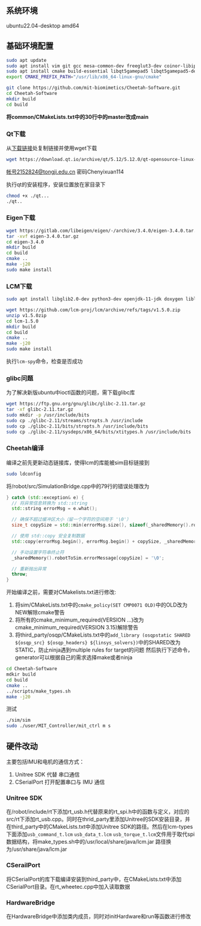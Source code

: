 ## 系统环境

ubuntu22.04-desktop amd64

## 基础环境配置

```bash
sudo apt update
sudo apt install vim git gcc mesa-common-dev freeglut3-dev coinor-libipopt-dev libblas-dev liblapack-dev gfortran liblapack-dev coinor-libipopt-dev libglib2.0-dev 
sudo apt install cmake build-essential libqt5gamepad5 libqt5gamepad5-dev qtbase5-dev
export CMAKE_PREFIX_PATH="/usr/lib/x86_64-linux-gnu/cmake"

git clone https://github.com/mit-biomimetics/Cheetah-Software.git
cd Cheetah-Software
mkdir build
cd build
```

**将common/CMakeLists.txt中的30行中的master改成main**

### Qt下载

从[下载链接](https://download.qt.io/archive/qt/5.12/5.12.0/)处复制链接并使用wget下载

```bash
wget https://download.qt.io/archive/qt/5.12/5.12.0/qt-opensource-linux-x64-5.12.0.run
```

帐号2152824@tongji.edu.cn 密码Chenyixuan114

执行qt的安装程序，安装位置放在家目录下

```bash
chmod +x ./qt...
./qt..
```

### Eigen下载

```bash
wget https://gitlab.com/libeigen/eigen/-/archive/3.4.0/eigen-3.4.0.tar.gz
tar -xvf eigen-3.4.0.tar.gz
cd eigen-3.4.0
mkdir build
cd build
cmake ..
make -j20
sudo make install
```

### LCM下载

```bash
sudo apt install libglib2.0-dev python3-dev openjdk-11-jdk doxygen liblua5.2-dev

wget https://github.com/lcm-proj/lcm/archive/refs/tags/v1.5.0.zip
unzip v1.5.0zip
cd lcm-1.5.0
mkdir build
cd build
cmake ..
make -j20
sudo make install
```

执行`lcm-spy`命令，检查是否成功

### glibc问题

为了解决新版ubuntu中ioctl函数的问题，需下载glibc库

```bash
wget https://ftp.gnu.org/gnu/glibc/glibc-2.11.tar.gz
tar -xf glibc-2.11.tar.gz
sudo mkdir -p /usr/include/bits
sudo cp ./glibc-2.11/streams/stropts.h /usr/include
sudo cp ./glibc-2.11/bits/stropts.h /usr/include/bits
sudo cp ./glibc-2.11/sysdeps/x86_64/bits/xtitypes.h /usr/include/bits
```

### Cheetah编译

编译之前先更新动态链接库，使得lcm的库能被sim目标链接到

```bash
sudo ldconfig
```

将/robot/src/SimulationBridge.cpp中的79行的错误处理改为

```cpp
} catch (std::exception& e) {
  // 将异常信息转换为 std::string
  std::string errorMsg = e.what();

  // 确保不超过缓冲区大小（留一个字符的空间用于 '\0'）
  size_t copySize = std::min(errorMsg.size(), sizeof(_sharedMemory().robotToSim.errorMessage) - 1);

  // 使用 std::copy 安全复制数据
  std::copy(errorMsg.begin(), errorMsg.begin() + copySize, _sharedMemory().robotToSim.errorMessage);

  // 手动设置字符串终止符
  _sharedMemory().robotToSim.errorMessage[copySize] = '\0';

  // 重新抛出异常
  throw;
}
```

开始编译之前，需要对CMakelists.txt进行修改:
1. 将sim/CMakeLists.txt中的`cmake_policy(SET CMP0071 OLD)`中的OLD改为NEW解除cmake警告
2. 将所有的cmake_minimum_required(VERSION ...)改为cmake_minimum_required(VERSION 3.15)解除警告
3. 将third_party/osqp/CMakeLists.txt中的`add_library (osqpstatic SHARED ${osqp_src} ${osqp_headers} ${linsys_solvers})`中的SHARED改为STATIC，防止ninja遇到multiple rules for target的问题
然后执行下述命令，generator可以根据自己的需求选择make或者ninja
```bash
cd Cheetah-Software
mdkir build
cd build
cmake ..
../scripts/make_types.sh
make -j20
```

测试

```bash
./sim/sim
sudo ./user/MIT_Controller/mit_ctrl m s 
```

## 硬件改动
主要包括IMU和电机的通信方式：
1. Unitree SDK 代替 串口通信
2. CSerialPort 打开配置串口与 IMU 通信

### Unitree SDK
在/robot/include/rt下添加rt_usb.h代替原来的rt_spi.h中的函数与定义，对应的src/rt下添加rt_usb.cpp。同时在thrid_party里添加Unitree的SDK安装目录，并在third_party中的CMakeLists.txt中添加Unitree SDK的路径。然后在lcm-types下面添加`usb_command_t.lcm` `usb_data_t.lcm` `usb_torque_t.lcm`文件用于取代spi数据结构，将make_types.sh中的/usr/local/share/java/lcm.jar 路径换为/usr/share/java/lcm.jar 

### CSerailPort

将CSerialPort的库下载编译安装到third_party中，在CMakeLists.txt中添加CSerialPort目录。在rt_wheetec.cpp中加入读取数据

### HardwareBridge

在HardwareBridge中添加类内成员，同时对initHardware和run等函数进行修改
